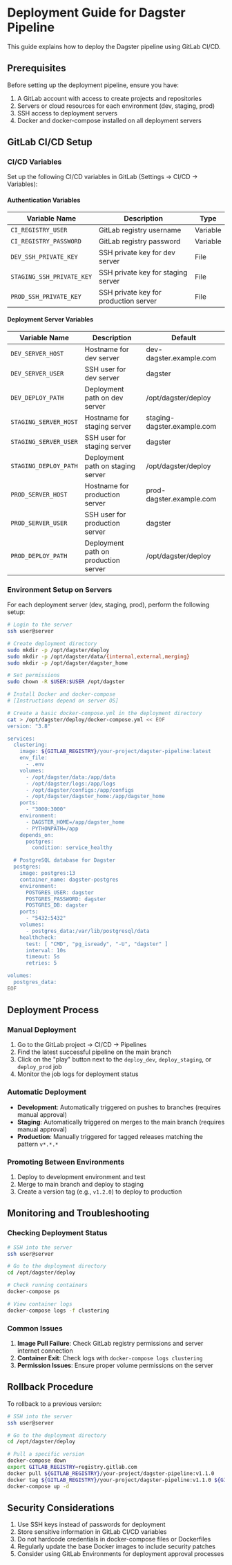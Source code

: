 # Deployment Guide for Dagster Pipeline

This guide explains how to deploy the Dagster pipeline using GitLab CI/CD.

## Prerequisites

Before setting up the deployment pipeline, ensure you have:

1. A GitLab account with access to create projects and repositories
2. Servers or cloud resources for each environment (dev, staging, prod)
3. SSH access to deployment servers
4. Docker and docker-compose installed on all deployment servers

## GitLab CI/CD Setup

### CI/CD Variables

Set up the following CI/CD variables in GitLab (Settings → CI/CD → Variables):

#### Authentication Variables

| Variable Name | Description | Type |
|---------------|-------------|------|
| `CI_REGISTRY_USER` | GitLab registry username | Variable |
| `CI_REGISTRY_PASSWORD` | GitLab registry password | Variable |
| `DEV_SSH_PRIVATE_KEY` | SSH private key for dev server | File |
| `STAGING_SSH_PRIVATE_KEY` | SSH private key for staging server | File |
| `PROD_SSH_PRIVATE_KEY` | SSH private key for production server | File |

#### Deployment Server Variables

| Variable Name | Description | Default |
|---------------|-------------|---------|
| `DEV_SERVER_HOST` | Hostname for dev server | dev-dagster.example.com |
| `DEV_SERVER_USER` | SSH user for dev server | dagster |
| `DEV_DEPLOY_PATH` | Deployment path on dev server | /opt/dagster/deploy |
| `STAGING_SERVER_HOST` | Hostname for staging server | staging-dagster.example.com |
| `STAGING_SERVER_USER` | SSH user for staging server | dagster |
| `STAGING_DEPLOY_PATH` | Deployment path on staging server | /opt/dagster/deploy |
| `PROD_SERVER_HOST` | Hostname for production server | prod-dagster.example.com |
| `PROD_SERVER_USER` | SSH user for production server | dagster |
| `PROD_DEPLOY_PATH` | Deployment path on production server | /opt/dagster/deploy |

### Environment Setup on Servers

For each deployment server (dev, staging, prod), perform the following setup:

```bash
# Login to the server
ssh user@server

# Create deployment directory
sudo mkdir -p /opt/dagster/deploy
sudo mkdir -p /opt/dagster/data/{internal,external,merging}
sudo mkdir -p /opt/dagster/dagster_home

# Set permissions
sudo chown -R $USER:$USER /opt/dagster

# Install Docker and docker-compose
# [Instructions depend on server OS]

# Create a basic docker-compose.yml in the deployment directory
cat > /opt/dagster/deploy/docker-compose.yml << EOF
version: "3.8"

services:
  clustering:
    image: ${GITLAB_REGISTRY}/your-project/dagster-pipeline:latest
    env_file:
      - .env
    volumes:
      - /opt/dagster/data:/app/data
      - /opt/dagster/logs:/app/logs
      - /opt/dagster/configs:/app/configs
      - /opt/dagster/dagster_home:/app/dagster_home
    ports:
      - "3000:3000"
    environment:
      - DAGSTER_HOME=/app/dagster_home
      - PYTHONPATH=/app
    depends_on:
      postgres:
        condition: service_healthy

  # PostgreSQL database for Dagster
  postgres:
    image: postgres:13
    container_name: dagster-postgres
    environment:
      POSTGRES_USER: dagster
      POSTGRES_PASSWORD: dagster
      POSTGRES_DB: dagster
    ports:
      - "5432:5432"
    volumes:
      - postgres_data:/var/lib/postgresql/data
    healthcheck:
      test: [ "CMD", "pg_isready", "-U", "dagster" ]
      interval: 10s
      timeout: 5s
      retries: 5

volumes:
  postgres_data:
EOF
```

## Deployment Process

### Manual Deployment

1. Go to the GitLab project → CI/CD → Pipelines
2. Find the latest successful pipeline on the main branch
3. Click on the "play" button next to the `deploy_dev`, `deploy_staging`, or `deploy_prod` job
4. Monitor the job logs for deployment status

### Automatic Deployment

- **Development**: Automatically triggered on pushes to branches (requires manual approval)
- **Staging**: Automatically triggered on merges to the main branch (requires manual approval)
- **Production**: Manually triggered for tagged releases matching the pattern `v*.*.*`

### Promoting Between Environments

1. Deploy to development environment and test
2. Merge to main branch and deploy to staging
3. Create a version tag (e.g., `v1.2.0`) to deploy to production

## Monitoring and Troubleshooting

### Checking Deployment Status

```bash
# SSH into the server
ssh user@server

# Go to the deployment directory
cd /opt/dagster/deploy

# Check running containers
docker-compose ps

# View container logs
docker-compose logs -f clustering
```

### Common Issues

1. **Image Pull Failure**: Check GitLab registry permissions and server internet connection
2. **Container Exit**: Check logs with `docker-compose logs clustering`
3. **Permission Issues**: Ensure proper volume permissions on the server

## Rollback Procedure

To rollback to a previous version:

```bash
# SSH into the server
ssh user@server

# Go to the deployment directory
cd /opt/dagster/deploy

# Pull a specific version
docker-compose down
export GITLAB_REGISTRY=registry.gitlab.com
docker pull ${GITLAB_REGISTRY}/your-project/dagster-pipeline:v1.1.0
docker tag ${GITLAB_REGISTRY}/your-project/dagster-pipeline:v1.1.0 ${GITLAB_REGISTRY}/your-project/dagster-pipeline:latest
docker-compose up -d
```

## Security Considerations

1. Use SSH keys instead of passwords for deployment
2. Store sensitive information in GitLab CI/CD variables
3. Do not hardcode credentials in docker-compose files or Dockerfiles
4. Regularly update the base Docker images to include security patches
5. Consider using GitLab Environments for deployment approval processes 